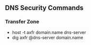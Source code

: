 ## DNS Security Commands


### Transfer Zone

- host -t axfr domain.name dns-server
- dig axfr @dns-server domain.name
